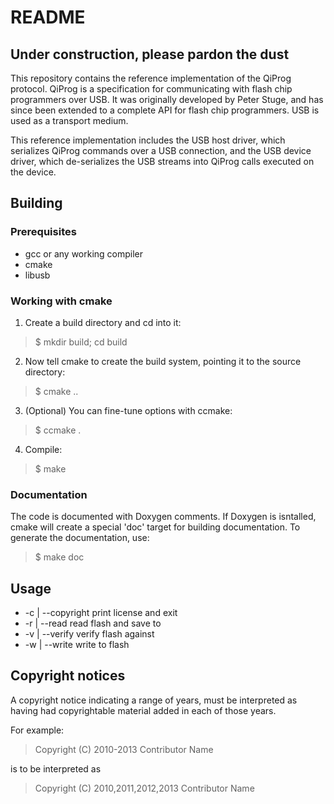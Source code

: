 README
======

Under construction, please pardon the dust
------------------------------------------

This repository contains the reference implementation of the QiProg protocol.
QiProg is a specification for communicating with flash chip programmers over
USB. It was originally developed by Peter Stuge, and has since been extended to
a complete API for flash chip programmers. USB is used as a transport medium.

This reference implementation includes the USB host driver, which serializes
QiProg commands over a USB connection, and the USB device driver, which
de-serializes the USB streams into QiProg calls executed on the device.


Building
--------

### Prerequisites ###
* gcc or any working compiler
* cmake
* libusb

### Working with cmake ###

1. Create a build directory and cd into it:
> $ mkdir build; cd build

2. Now tell cmake to create the build system, pointing it to the source
    directory:
> $ cmake ..

3. (Optional) You can fine-tune options with ccmake:

> $ ccmake .

4. Compile:
> $ make

### Documentation ###

The code is documented with Doxygen comments. If Doxygen is isntalled, cmake
will create a special 'doc' target for building documentation. To generate
the documentation, use:

> $ make doc



Usage
-----

* -c | --copyright		print license and exit
* -r | --read <file>		read flash and save to <file>
* -v | --verify <file>		verify flash against <file>
* -w | --write <file>		write <file> to flash



Copyright notices
-----------------

A copyright notice indicating a range of years, must be interpreted as having
had copyrightable material added in each of those years.

For example:

> Copyright (C) 2010-2013 Contributor Name

is to be interpreted as

> Copyright (C) 2010,2011,2012,2013 Contributor Name
